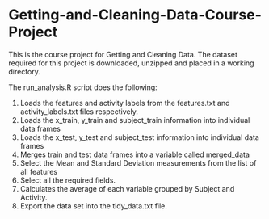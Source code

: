 # Getting-and-Cleaning-Data-Course-Project
This is the course project for Getting and Cleaning Data. The dataset required for this project is downloaded, unzipped and placed in a working directory. 

The run_analysis.R script does the following:
1. Loads the features and activity labels from the features.txt and activity_labels.txt files respectively. 
2. Loads the x_train, y_train and subject_train information into individual data frames
3. Loads the x_test, y_test and subject_test information into individual data frames
4. Merges train and test data frames into a variable called merged_data
5. Select the Mean and Standard Deviation measurements from the list of all features
6. Select all the required fields. 
7. Calculates the average of each variable grouped by Subject and Activity.
8. Export the data set into the tidy_data.txt file. 
